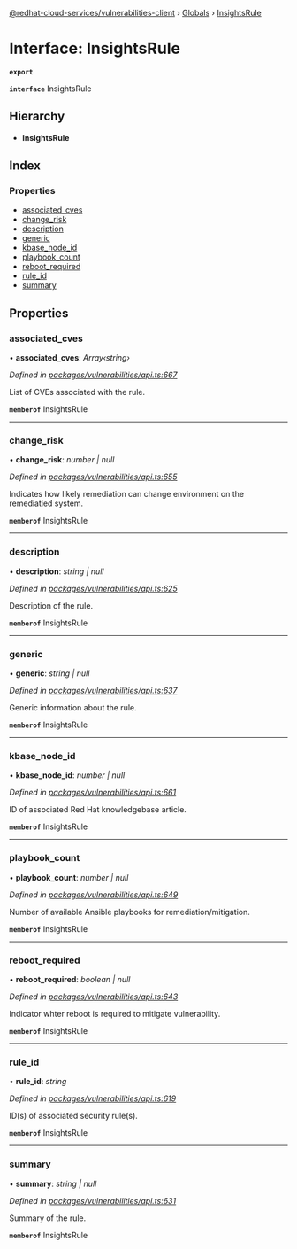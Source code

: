 [@redhat-cloud-services/vulnerabilities-client](../README.md) › [Globals](../globals.md) › [InsightsRule](insightsrule.md)

# Interface: InsightsRule

**`export`** 

**`interface`** InsightsRule

## Hierarchy

* **InsightsRule**

## Index

### Properties

* [associated_cves](insightsrule.md#associated_cves)
* [change_risk](insightsrule.md#change_risk)
* [description](insightsrule.md#description)
* [generic](insightsrule.md#generic)
* [kbase_node_id](insightsrule.md#kbase_node_id)
* [playbook_count](insightsrule.md#playbook_count)
* [reboot_required](insightsrule.md#reboot_required)
* [rule_id](insightsrule.md#rule_id)
* [summary](insightsrule.md#summary)

## Properties

###  associated_cves

• **associated_cves**: *Array‹string›*

*Defined in [packages/vulnerabilities/api.ts:667](https://github.com/RedHatInsights/javascript-clients/blob/master/packages/vulnerabilities/api.ts#L667)*

List of CVEs associated with the rule.

**`memberof`** InsightsRule

___

###  change_risk

• **change_risk**: *number | null*

*Defined in [packages/vulnerabilities/api.ts:655](https://github.com/RedHatInsights/javascript-clients/blob/master/packages/vulnerabilities/api.ts#L655)*

Indicates how likely remediation can change environment on the remediatied system.

**`memberof`** InsightsRule

___

###  description

• **description**: *string | null*

*Defined in [packages/vulnerabilities/api.ts:625](https://github.com/RedHatInsights/javascript-clients/blob/master/packages/vulnerabilities/api.ts#L625)*

Description of the rule.

**`memberof`** InsightsRule

___

###  generic

• **generic**: *string | null*

*Defined in [packages/vulnerabilities/api.ts:637](https://github.com/RedHatInsights/javascript-clients/blob/master/packages/vulnerabilities/api.ts#L637)*

Generic information about the rule.

**`memberof`** InsightsRule

___

###  kbase_node_id

• **kbase_node_id**: *number | null*

*Defined in [packages/vulnerabilities/api.ts:661](https://github.com/RedHatInsights/javascript-clients/blob/master/packages/vulnerabilities/api.ts#L661)*

ID of associated Red Hat knowledgebase article.

**`memberof`** InsightsRule

___

###  playbook_count

• **playbook_count**: *number | null*

*Defined in [packages/vulnerabilities/api.ts:649](https://github.com/RedHatInsights/javascript-clients/blob/master/packages/vulnerabilities/api.ts#L649)*

Number of available Ansible playbooks for remediation/mitigation.

**`memberof`** InsightsRule

___

###  reboot_required

• **reboot_required**: *boolean | null*

*Defined in [packages/vulnerabilities/api.ts:643](https://github.com/RedHatInsights/javascript-clients/blob/master/packages/vulnerabilities/api.ts#L643)*

Indicator whter reboot is required to mitigate vulnerability.

**`memberof`** InsightsRule

___

###  rule_id

• **rule_id**: *string*

*Defined in [packages/vulnerabilities/api.ts:619](https://github.com/RedHatInsights/javascript-clients/blob/master/packages/vulnerabilities/api.ts#L619)*

ID(s) of associated security rule(s).

**`memberof`** InsightsRule

___

###  summary

• **summary**: *string | null*

*Defined in [packages/vulnerabilities/api.ts:631](https://github.com/RedHatInsights/javascript-clients/blob/master/packages/vulnerabilities/api.ts#L631)*

Summary of the rule.

**`memberof`** InsightsRule
